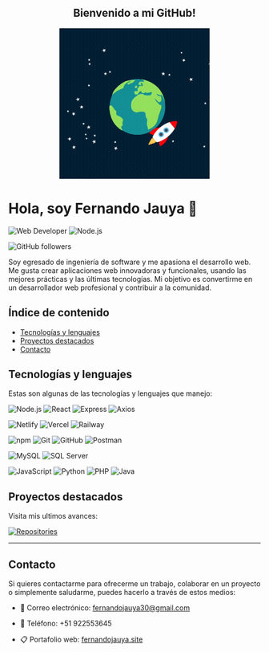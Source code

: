 <div align="center">
  
## Bienvenido a mi GitHub!
  
<img width="300" height="300" src="/images/rocket.gif">
</div>

  
# Hola, soy Fernando Jauya 👋

![Web Developer](https://img.shields.io/badge/-Web%20Developer-blueviolet?style=for-the-badge) ![Node.js](https://img.shields.io/badge/-Node.js-green?style=for-the-badge&logo=node.js&logoColor=white)



![GitHub followers](https://img.shields.io/github/followers/Jauya?style=social)

Soy egresado de ingeniería de software y me apasiona el desarrollo web. Me gusta crear aplicaciones web innovadoras y funcionales, usando las mejores prácticas y las últimas tecnologías. Mi objetivo es convertirme en un desarrollador web profesional y contribuir a la comunidad.

## Índice de contenido

- [Tecnologías y lenguajes](#tecnologías-y-lenguajes)
- [Proyectos destacados](#proyectos-destacados)
- [Contacto](#contacto)

## Tecnologías y lenguajes

Estas son algunas de las tecnologías y lenguajes que manejo:

![Node.js](https://img.shields.io/badge/-Node.js-green?style=for-the-badge&logo=node.js&logoColor=white)
![React](https://img.shields.io/badge/-React-blue?style=for-the-badge&logo=react&logoColor=white)
![Express](https://img.shields.io/badge/-Express-000?style=for-the-badge&logo=express&logoColor=white)
![Axios](https://img.shields.io/badge/-Axios-blue?style=for-the-badge&logo=axios&logoColor=white)

![Netlify](https://img.shields.io/badge/-Netlify-blueviolet?style=for-the-badge&logo=netlify&logoColor=white)
![Vercel](https://img.shields.io/badge/-Vercel-black?style=for-the-badge&logo=vercel&logoColor=white)
![Railway](https://img.shields.io/badge/-Railway-purple?style=for-the-badge&logo=railway&logoColor=white)

![npm](https://img.shields.io/badge/-npm-red?style=for-the-badge&logo=npm&logoColor=white)
![Git](https://img.shields.io/badge/-Git-black?style=for-the-badge&logo=git&logoColor=white)
![GitHub](https://img.shields.io/badge/-GitHub-black?style=for-the-badge&logo=github&logoColor=white)
![Postman](https://img.shields.io/badge/-Postman-orange?style=for-the-badge&logo=postman&logoColor=white)


![MySQL](https://img.shields.io/badge/-MySQL-blue?style=for-the-badge&logo=mysql&logoColor=white)
![SQL Server](https://img.shields.io/badge/-SQL%20Server-purple?style=for-the-badge&logo=microsoft%20sql%20server&logoColor=white)


![JavaScript](https://img.shields.io/badge/-JavaScript-yellow?style=for-the-badge&logo=javascript&logoColor=white)
![Python](https://img.shields.io/badge/-Python-blue?style=for-the-badge&logo=python&logoColor=white)
![PHP](https://img.shields.io/badge/-PHP-blue?style=for-the-badge&logo=php&logoColor=white)
![Java](https://img.shields.io/badge/-Java-orange?style=for-the-badge&logo=java&logoColor=white)

## Proyectos destacados

Visita mis ultimos avances: 

[![Repositories](https://img.shields.io/badge/-Repositorios-black?style=for-the-badge&logo=github&logoColor=white)](https://github.com/Jauya?tab=repositories)
<hr>

## Contacto

Si quieres contactarme para ofrecerme un trabajo, colaborar en un proyecto o simplemente saludarme, puedes hacerlo a través de estos medios:

- 📧 Correo electrónico: fernandojauya30@gmail.com
  
- 📱 Teléfono: +51 922553645
  
- 📋 Portafolio web: [fernandojauya.site](https://fernandojauya.site/)


<!--
**Jauya/Jauya** is a ✨ _special_ ✨ repository because its `README.md` (this file) appears on your GitHub profile.

Here are some ideas to get you started:

- 🔭 I’m currently working on ...
- 🌱 I’m currently learning ...
- 👯 I’m looking to collaborate on ...
- 🤔 I’m looking for help with ...
- 💬 Ask me about ...
- 📫 How to reach me: ...
- 😄 Pronouns: ...
- ⚡ Fun fact: ...
-->
